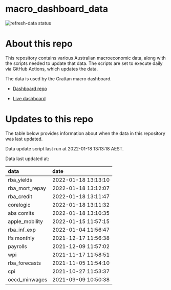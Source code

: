 
<!-- README.md is generated from README.Rmd. Please edit that file -->

# macro\_dashboard\_data

<!-- badges: start -->

![refresh-data
status](https://github.com/grattan/macro_dashboard_data/workflows/refresh-data/badge.svg)

<!-- badges: end -->

# About this repo

This repository contains various Australian macroeconomic data, along
with the scripts needed to update that data. The scripts are set to
execute daily via GitHub Actions, which updates the data.

The data is used by the Grattan macro dashboard.

  - [Dashboard repo](https://github.com/grattan/macrodashboard)

  - [Live dashboard](https://mattcowgill.shinyapps.io/macrodashboard/)

# Updates to this repo

The table below provides information about when the data in this
repository was last updated.

Data update script last run at 2022-01-18 13:13:18 AEST.

Data last updated at:

| data             | date                |
| :--------------- | :------------------ |
| rba\_yields      | 2022-01-18 13:13:10 |
| rba\_mort\_repay | 2022-01-18 13:12:07 |
| rba\_credit      | 2022-01-18 13:11:47 |
| corelogic        | 2022-01-18 13:11:32 |
| abs comits       | 2022-01-18 13:10:35 |
| apple\_mobility  | 2022-01-15 11:57:15 |
| rba\_inf\_exp    | 2022-01-04 11:56:47 |
| lfs monthly      | 2021-12-17 11:56:38 |
| payrolls         | 2021-12-09 11:57:02 |
| wpi              | 2021-11-17 11:58:51 |
| rba\_forecasts   | 2021-11-05 11:54:10 |
| cpi              | 2021-10-27 11:53:37 |
| oecd\_minwages   | 2021-09-09 10:50:38 |
